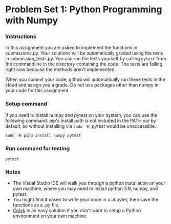 # Problem Set 1: Python Programming with Numpy

### Instructions
In this assignment you are asked to implement the functions in submissions.py. Your solutions will be automatically graded using the tests in submission_tests.py. You can run the tests yourself by calling `pytest` from the commandline in the directory containing the code. The tests are failing right now because the methods aren't implemented. 

When you commit your code, github will automatically run these tests in the cloud and assign you a grade. Do not use packages other than numpy in your code for this assignment.

### Setup command
If you need to install numpy and pytest on your system, you can use the following command. pip's install path is not included in the PATH var by default, so without installing via `sudo -H`, pytest would be unaccessible.

`sudo -H pip3 install numpy pytest`

### Run command for testing
`pytest`

### Notes
- The Visual Studio IDE will walk you through a python installation on your own machine, where you may need to install python 3.9, numpy, and pytest. 
- You might find it easier to write your code in a Jupyter, then save the functions as a .py file.
- [Colab](https://colab.research.google.com/) is an easy solution if you don't want to setup a Python environment on your own machine. 

